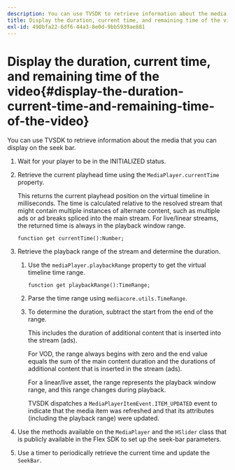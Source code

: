 ```yaml
---
description: You can use TVSDK to retrieve information about the media that you can display on the seek bar.
title: Display the duration, current time, and remaining time of the video
exl-id: 490bfa22-6df6-44a3-8e0d-9bb5939ae881
---
```

# Display the duration, current time, and remaining time of the video{#display-the-duration-current-time-and-remaining-time-of-the-video}

You can use TVSDK to retrieve information about the media that you can display on the seek bar.

1. Wait for your player to be in the INITIALIZED status.
1. Retrieve the current playhead time using the `MediaPlayer.currentTime` property.

   This returns the current playhead position on the virtual timeline in milliseconds. The time is calculated relative to the resolved stream that might contain multiple instances of alternate content, such as multiple ads or ad breaks spliced into the main stream. For live/linear streams, the returned time is always in the playback window range.

   ```
   function get currentTime():Number;
   ```

1. Retrieve the playback range of the stream and determine the duration.
   1. Use the `mediaPlayer.playbackRange` property to get the virtual timeline time range.

      ```   
      function get playbackRange():TimeRange;
      ```

   1. Parse the time range using `mediacore.utils.TimeRange`.
   1. To determine the duration, subtract the start from the end of the range.
   
      This includes the duration of additional content that is inserted into the stream (ads).

      For VOD, the range always begins with zero and the end value equals the sum of the main content duration and the durations of additional content that is inserted in the stream (ads).

      For a linear/live asset, the range represents the playback window range, and this range changes during playback.

      TVSDK dispatches a `MediaPlayerItemEvent.ITEM_UPDATED` event to indicate that the media item was refreshed and that its attributes (including the playback range) were updated. 
   
1. Use the methods available on the `MediaPlayer` and the `HSlider` class that is publicly available in the Flex SDK to set up the seek-bar parameters.

1. Use a timer to periodically retrieve the current time and update the `SeekBar`.
